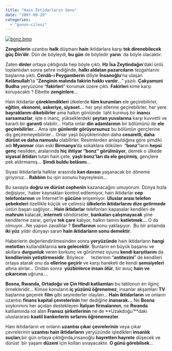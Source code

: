 ```yaml
---
title: "Hain İktidarların Sonu"
date: "2007-09-29"
categories: 
  - "gunun-cilesi"
---
```


[![bonz.bmp](/uploads/2007/09/bonz.bmp)](/uploads/2007/09/bonz.bmp "bonz.bmp") 

**Zenginlerin** uzantısı **halk** düşmanı **hain** iktidarlara karşı **tek direnebilecek güç Din’dir**. Dün de böyleydi, **bu gün** de böyledir **yarın**  da böyle olacaktır.

Zaten **dinler** ortaya çıktığında hep böyle çıktı. **Hz İsa Zeytindağın**’daki ünlü toplantıdan sonra şehre indiğinde, **halkı aldatan pazarcıların** tezgahlarını başlarına yıktı. **Cenâb-ı Peygamberin** diliyle **İnsanoğlu**’na ulaşan **Kelâmullah**’ta “**Zenginin malında fakirin hakkı vardır**...” yazılı. **Çakyamuni Budha** yeryüzüne “**fakirleri**” korumak üzere çıktı. **Fakirleri** kime karşı koruyacaktı ? Elbette **zenginlere**...

Hain iktidarlar **çöreklendikleri** ülkelerde **tüm kurumları** ele geçirebilirler, **eğitim, ekonomi, askeriye, siyaset...** her şeyi ellerine geçirebilirler, her yere **bayraklarını dikebilirler** ama halkın gönlünde  taht kurmuş bir **inancı sarsamazlar**, işte o inanç, yükseklerdeki **şeytan yuvalarına** karşı kuvvetli ve kararlı bir **garanti** olabilir... Hatta onlar **din adamlarının** bir bölümünü de **ele geçirebilirler**... Ama işte **günlerdir görüyorsunuz** bu bölümün gençlerine diş geçiremeyebilirler... Onlar yaşlı büyüklerinden daha **cesaretli, daha dürüst ve daha namuslu** olabilirler. Resimlerden anlaşıldığına göre şimdiki adı **Myanmar** olan eski **Birmanya**’da sokaklara dökülen  “**bonz**”ların **hepsi genç** nesilden, aralarında **hiç ihtiyar “bonz” görülmüyor**, demek o ülkede **siyasal iktidarı** tutan hain çete, **yaşlı bonz’ları da ele geçirmiş**, gençlere pek aldırmamış... **Şimdi buldu belâsını**...

Siyasi iktidarlarla halklar arasında **kan davası** yaşanacak bir döneme giriyoruz... **Rabbim** bu işin sonunu hayreylesin...

Bu savaşta **doğru ve dürüst cephenin** kazanacağını umuyorum. Dünya hızla değişiyor,  haber kaynakları kontrol edilemiyor, hain iktidarlar **cep telefonlarının** ve İnternet’in **gücüne** erişemiyor. **Uluslar arası telefon şebekeleri** özellikle küçük ve çelimsiz **ülkelerin iktidarlarını dize getirmede** üstün başarı sağlıyor... **Hain iktidarlar** telefonları kapasalar kendileri de **mahrum** kalacak, **interneti** söndürseler, **bankaları çalışmayacak** yine kendilerine zarar, geriye **tek çare** kalıyor, halkın tamını **katletmek...** O da olmuyor...Ne yapsın zavallılar ? **Sınıflarının** sonu yaklaşıyor.  Bu bir anlamda **iki yüz** yıldır dünyayı saran **hain iktidarların sonu demektir**.

Haberlerin değerlendirilmesinden sonra **yeryüzünde** hain iktidarların **hangi metotları** kullandıklarına **sıra gelecektir**. Bunların en büyük başarısı ve akıllara **durgunluk** veren korkunç ve görünmez oyunu **kendi karşıtlarını** da **kendilerinin yetiştirmesidir**. Böylece      tezlerinin “**antitezini**” de kendileri ortaya atarak onu da **ellerine geçirir** ve karşı hareketi de kendi **şemsiyeleri** altına alırlar... Ondan sonra  **yüzbinlerce insan ölür**, bir avuç **hain ve çıkarcının** uğruna....

**Bosna, Rwanda, Ortadoğu ve Çin Hindi katliamları** bu tablonun en ilginç örnekleridir... Kimse konuların **iç yüzünü öğrenemez**, insanlar akşamları **TV** başlarına geçerek **film** gibi seyrederler olayları... **Hain iktidarların** ve onların uzantısı **finans kapital çevrelerinin** her dediğine **inanarak...** Ne **Bosna** soykırımını her açıdan destekleyen **İtalyan firmalarının**, ne **Rwanda** katliamında rol alan **Fransız şirketlerinin** ne de **Uzakdoğu’**daki uluslararası **kaatil bankerlerin** **sırlarını öğrenemezler**.

Hain iktidarların ve onların **uzantısı çıkar çevrelerinin** veya çıkar çevrelerinin **uzantısı hain iktidarların** yeryüzünde işledikleri **insanlık suçları**,bir gün ortaya çıktığında,insanoğlu **hayretten hayrete** düşecek ve dürüst  bir yaşam **düzeni** için kolları sıvayacaktır. **O günü görebilsek**...
